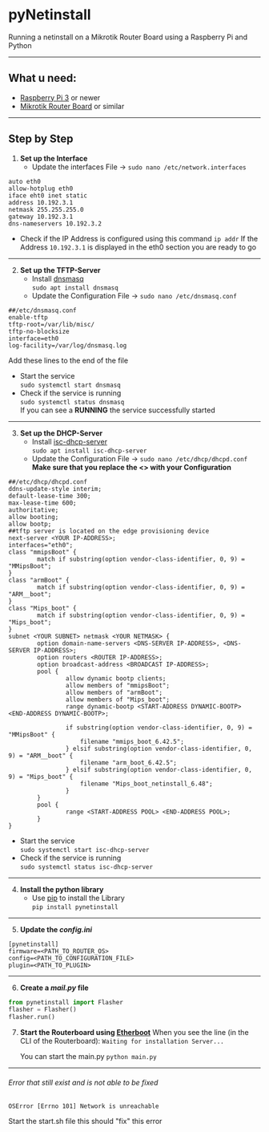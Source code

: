 pyNetinstall
===============

Running a netinstall on a Mikrotik Router Board using a Raspberry Pi and Python

-----------

## What u need:
* [Raspberry Pi 3](https://www.raspberrypi.com/products/) or newer
* [Mikrotik Router Board](https://www.mikrotik-store.eu/en/MikroTik-CA150) or similar

<!--
## Quick start
```shell
pi@raspberrypi:~$ git clone https://github.com/dvtirol/pynetinstall
pi@raspberrypi:~$ chmod a+rx setup.sh
pi@raspberrypi:~$ ./setup.sh

```-->

------------

## Step by Step

1. **Set up the Interface**
   * Update the interfaces File -> `sudo nano /etc/network.interfaces`
```
auto eth0
allow-hotplug eth0
iface eht0 inet static
address 10.192.3.1
netmask 255.255.255.0
gateway 10.192.3.1
dns-nameservers 10.192.3.2
```
   * Check if the IP Address is configured using this command
   `ip addr`
   	If the Address `10.192.3.1` is displayed in the eth0 section you are ready to go
------------
2. **Set up the TFTP-Server**
   * Install [dnsmasq](https://wiki.archlinux.org/title/dnsmasq)\
   `sudo apt install dnsmasq`
   * Update the Configuration File -> `sudo nano /etc/dnsmasq.conf`
```
##/etc/dnsmasq.conf
enable-tftp
tftp-root=/var/lib/misc/
tftp-no-blocksize
interface=eth0
log-facility=/var/log/dnsmasq.log
```
   Add these lines to the end of the file

   * Start the service\
   `sudo systemctl start dnsmasq`
   * Check if the service is running\
   `sudo systemctl status dnsmasq`\
   If you can see a **RUNNING** the service successfully started
------------
3. **Set up the DHCP-Server**
   * Install [isc-dhcp-server](https://www.isc.org/dhcp/)\
   `sudo apt install isc-dhcp-server`
   * Update the Configuration File -> `sudo nano /etc/dhcp/dhcpd.conf`
    **Make sure that you replace the <> with your Configuration**
```
##/etc/dhcp/dhcpd.conf
ddns-update-style interim;
default-lease-time 300;
max-lease-time 600;
authoritative;
allow booting;
allow bootp;
##tftp server is located on the edge provisioning device
next-server <YOUR IP-ADDRESS>;
interfaces="eth0";
class "mmipsBoot" {
        match if substring(option vendor-class-identifier, 0, 9) = "MMipsBoot";
}
class "armBoot" {
        match if substring(option vendor-class-identifier, 0, 9) = "ARM__boot";
}
class "Mips_boot" {
        match if substring(option vendor-class-identifier, 0, 9) = "Mips_boot";
}
subnet <YOUR SUBNET> netmask <YOUR NETMASK> {
        option domain-name-servers <DNS-SERVER IP-ADDRESS>, <DNS-SERVER IP-ADDRESS>;
        option routers <ROUTER IP-ADDRESS>;
        option broadcast-address <BROADCAST IP-ADDRESS>;
        pool {
                allow dynamic bootp clients;
                allow members of "mmipsBoot";
                allow members of "armBoot";
                allow members of "Mips_boot";
                range dynamic-bootp <START-ADDRESS DYNAMIC-BOOTP> <END-ADDRESS DYNAMIC-BOOTP>;

                if substring(option vendor-class-identifier, 0, 9) = "MMipsBoot" {
                    filename "mmips_boot_6.42.5";
                } elsif substring(option vendor-class-identifier, 0, 9) = "ARM__boot" {
                    filename "arm_boot_6.42.5";
                } elsif substring(option vendor-class-identifier, 0, 9) = "Mips_boot" {
                    filename "Mips_boot_netinstall_6.48";
                }
        }
        pool {
                range <START-ADDRESS POOL> <END-ADDRESS POOL>;
        }
}
```
   
   * Start the service\
   `sudo systemctl start isc-dhcp-server`
   * Check if the service is running\
   `sudo systemctl status isc-dhcp-server`
------------
4. **Install the python library**
   * Use [pip](https://pypi.org/) to install the Library\
   `pip install pynetinstall`
------------
5. **Update the ___config.ini___**
```
[pynetinstall]
firmware=<PATH_TO_ROUTER_OS>
config=<PATH_TO_CONFIGURATION_FILE>
plugin=<PATH_TO_PLUGIN>
```
------------
6. **Create a ___mail.py___ file**
```python
from pynetinstall import Flasher
flasher = Flasher()
flasher.run()
```
7. **Start the Routerboard using [Etherboot](https://wiki.mikrotik.com/wiki/Manual:Etherboot)**
When you see the line (in the CLI of the Routerboard):
`Waiting for installation Server...`

	You can start the main.py
`python main.py`

------------


###### Error that still exist and is not able to be fixed
	OSError [Errno 101] Network is unreachable
Start the start.sh file this should "fix" this error

